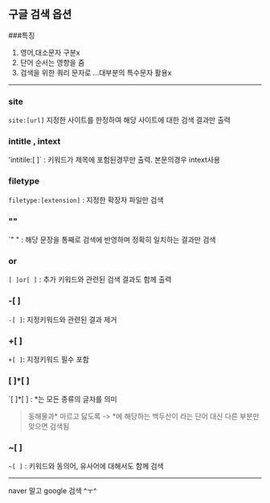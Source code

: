 ## 구글 검색 옵션

###특징
1. 영어,대소문자 구분x
2. 단어 순서는 영향을 줌
3. 검색을 위한 쿼리 문자로 ...대부분의 특수문자 활용x
______________
### site
`site:[url]` 지정한 사이트를 한정하여 해당 사이트에 대한 검색 결과만 출력
### intitle , intext
'intitile:[ ]` : 키워드가 제목에 포험된경무만 출력. 본문의경우 intext사용
### filetype
`filetype:[extension]` : 지정한 확장자 파일만 검색
### ""
`" " : 해당 문장을 통째로 검색에 반영하며 정확히 일치하는 결과만 검색
### or
`[ ]or[ ]` : 추가 키워드와 관련된 검색 결과도 함께 출력
### -[ ] 
`-[ ]`: 지정키워드와 관련된 결과 제거
### +[ ] 
`+[ ]`: 지정키워드 필수 포함
### [ ]*[ ]
`[ ]*[ ] : *는 모든 종류의 글자를 의미
> 동해물과* 마르고 닳도록 -> *에 해당하는 백두산이 라는 단어 대신 다른 부분만 맞으면 검색됨
### ~[ ]
`~[ ]` : 키워드와 동의어, 유사어에 대해서도 함께 검색
_________________
naver 말고 google 검색 ^ㅜ^
